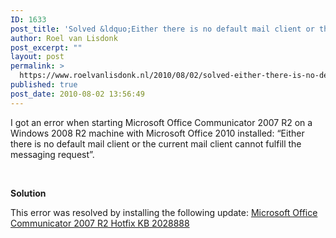 ```yaml
---
ID: 1633
post_title: 'Solved &ldquo;Either there is no default mail client or the current mail client cannot fulfill the messaging request&rdquo; when starting Microsoft Office Communicator 2007 R2'
author: Roel van Lisdonk
post_excerpt: ""
layout: post
permalink: >
  https://www.roelvanlisdonk.nl/2010/08/02/solved-either-there-is-no-default-mail-client-or-the-current-mail-client-cannot-fulfill-the-messaging-request-when-starting-microsoft-office-communicator-2007-r2/
published: true
post_date: 2010-08-02 13:56:49
---
```

<p>I got an error when starting Microsoft Office Communicator 2007 R2 on a Windows 2008 R2 machine with Microsoft Office 2010 installed: “Either there is no default mail client or the current mail client cannot fulfill the messaging request”. </p>  <p>&#160;</p>  <p><strong>Solution</strong></p>  <p>This error was resolved by installing the following update: <a href="http://www.microsoft.com/downloads/details.aspx?FamilyID=515d6dba-4c6a-48bb-a06a-d99c5742676d&amp;displaylang=en">Microsoft Office Communicator 2007 R2 Hotfix KB 2028888</a></p>